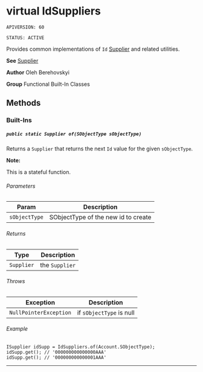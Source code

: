 # virtual IdSuppliers

`APIVERSION: 60`

`STATUS: ACTIVE`

Provides common implementations of `Id` [Supplier](/docs/Functional-Abstract-Classes/Supplier.md)
and related utilities.


**See** [Supplier](/docs/Functional-Abstract-Classes/Supplier.md)


**Author** Oleh Berehovskyi


**Group** Functional Built-In Classes

## Methods
### Built-Ins
##### `public static Supplier of(SObjectType sObjectType)`

Returns a `Supplier` that returns the next `Id` value for the given `sObjectType`. <p><strong>Note: </strong></p> <p>This is a stateful function.</p>

###### Parameters

|Param|Description|
|---|---|
|`sObjectType`|SObjectType of the new id to create|

###### Returns

|Type|Description|
|---|---|
|`Supplier`|the `Supplier`|

###### Throws

|Exception|Description|
|---|---|
|`NullPointerException`|if `sObjectType` is null|

###### Example
```apex
ISupplier idSupp = IdSuppliers.of(Account.SObjectType);
idSupp.get(); // '000000000000000AAA'
idSupp.get(); // '000000000000001AAA'
```


---
